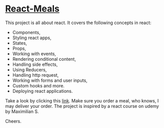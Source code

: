 # [React-Meals](https://jimin-787a3.web.app/)
This project is all about react. It covers the following concepts in react:
* Components,
* Styling react apps,
* States,
* Props,
* Working with events,
* Rendering conditional content, 
* Handling side effects,
* Using Reducers,
* Handling http request,
* Working with forms and user inputs,
* Custom hooks and more. 
* Deploying react applications.

Take a look by clicking this [link](https://jimin-787a3.web.app/). Make sure you order a meal, who knows, I may deliver your order. 
The project is inspired by a react course on udemy by Maximilian S.

Cheers.
